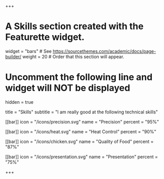 +++
# A Skills section created with the Featurette widget.
widget = "bars"  # See https://sourcethemes.com/academic/docs/page-builder/
weight = 20  # Order that this section will appear.

# Uncomment the following line and widget will NOT be displayed
hidden = true

title = "Skills"
subtitle = "I am really good at the following technical skills"

[[bar]]
    icon = "/icons/precision.svg"
    name = "Precision"
    percent = "95%"

[[bar]]
    icon = "/icons/heat.svg"
    name = "Heat Control"
    percent = "90%"


[[bar]]
    icon = "/icons/chicken.svg"
    name = "Quality of Food"
    percent = "87%"


[[bar]]
    icon = "/icons/presentation.svg"
    name = "Presentation"
    percent = "75%"

+++
